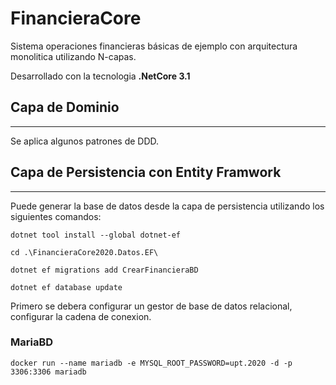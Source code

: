 # FinancieraCore
Sistema operaciones financieras básicas de ejemplo con arquitectura monolitica utilizando N-capas.

Desarrollado con la tecnologia **.NetCore 3.1**

## Capa de Dominio ##
---
Se aplica algunos patrones de DDD.


## Capa de Persistencia con Entity Framwork ##
---
Puede generar la base de datos desde la capa de persistencia utilizando los siguientes comandos:
```
dotnet tool install --global dotnet-ef
```
~~~
cd .\FinancieraCore2020.Datos.EF\
~~~
`dotnet ef migrations add CrearFinancieraBD`

`dotnet ef database update`

Primero se debera configurar un gestor de base de datos relacional, configurar la cadena de conexion.

### MariaBD ###
```
docker run --name mariadb -e MYSQL_ROOT_PASSWORD=upt.2020 -d -p 3306:3306 mariadb
```